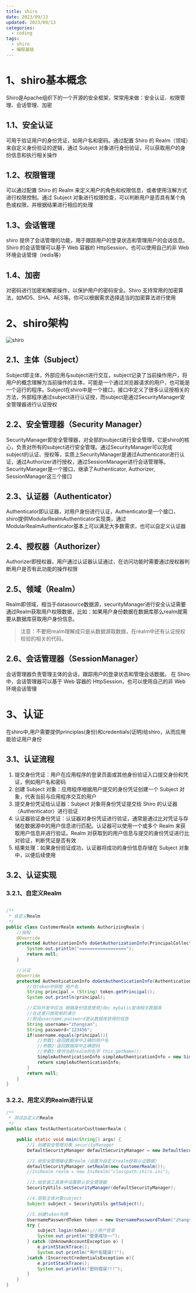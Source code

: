 ```yaml
---
title: shiro
date: 2023/09/13
updated: 2023/09/13
categories:
  - coding
tags:
  - shiro
  - 编程基础
---
```

# 1、shiro基本概念

Shiro是Apache组织下的一个开源的安全框架，常常用来做：安全认证、权限管理、会话管理、加密

## 1.1、安全认证

可用于验证用户的身份凭证，如用户名和密码。通过配置 Shiro 的 Realm（领域）来自定义身份验证的逻辑，通过 Subject 对象进行身份验证，可以获取用户的身份信息和执行相关操作

## 1.2、权限管理

可以通过配置 Shiro 的 Realm 来定义用户的角色和权限信息，或者使用注解方式进行权限控制。通过 Subject 对象进行权限检查，可以判断用户是否具有某个角色或权限，并根据结果进行相应的处理

## 1.3、会话管理

shiro 提供了会话管理的功能，用于跟踪用户的登录状态和管理用户的会话信息。Shiro 的会话管理可以基于 Web 容器的 HttpSession，也可以使用自己的非 Web 环境会话管理（redis等）

## 1.4、加密

对密码进行加密和解密操作，以保护用户的密码安全。Shiro 支持常用的加密算法，如MD5、SHA、AES等。你可以根据需求选择适当的加密算法进行使用

# 2、shiro架构

![shiro](https://yancey-note-img.oss-cn-beijing.aliyuncs.com/202309131118959.jpg)

## 2.1、主体（Subject）

Subject即主体，外部应用与subject进行交互，subject记录了当前操作用户，将用户的概念理解为当前操作的主体，可能是一个通过浏览器请求的用户，也可能是一个运行的程序。Subject在shiro中是一个接口，接口中定义了很多认证授相关的方法，外部程序通过subject进行认证授，而subject是通过SecurityManager安全管理器进行认证授权


## 2.2、安全管理器（Security Manager）

SecurityManager即安全管理器，对全部的subject进行安全管理，它是shiro的核心，负责对所有的subject进行安全管理。通过SecurityManager可以完成subject的认证、授权等，实质上SecurityManager是通过Authenticator进行认证，通过Authorizer进行授权，通过SessionManager进行会话管理等。
SecurityManager是一个接口，继承了Authenticator, Authorizer, SessionManager这三个接口

## 2.3、认证器（Authenticator）

Authenticator即认证器，对用户身份进行认证，Authenticator是一个接口，shiro提供ModularRealmAuthenticator实现类，通过ModularRealmAuthenticator基本上可以满足大多数需求，也可以自定义认证器


## 2.4、授权器（Authorizer）

Authorizer即授权器，用户通过认证器认证通过，在访问功能时需要通过授权器判断用户是否有此功能的操作权限

## 2.5、领域（Realm）
Realm即领域，相当于datasource数据源，securityManager进行安全认证需要通过Realm获取用户权限数据，比如：如果用户身份数据在数据库那么realm就需要从数据库获取用户身份信息。

> 注意：不要把realm理解成只是从数据源取数据，在realm中还有认证授权校验的相关的代码。

## 2.6、会话管理器（SessionManager）

会话管理器负责管理主体的会话，跟踪用户的登录状态和管理会话数据。
在 Shiro 中，会话管理器可以基于 Web 容器的 HttpSession，也可以使用自己的非 Web 环境会话管理

# 3、认证

在shiro中,用户需要提供principlas(身份)和credentials(证明)给shiro，从而应用能验证用户身份

## 3.1、认证流程

1. 提交身份凭证：用户在应用程序的登录页面或其他身份验证入口提交身份和凭证，例如用户名和密码
2. 创建 Subject 对象：应用程序根据用户提交的身份凭证创建一个 Subject 对象，代表当前与应用程序交互的用户
3. 提交身份凭证给认证器：Subject 对象将身份凭证提交给 Shiro 的认证器（Authenticator）进行验证
4. 认证器验证身份凭证：认证器对身份凭证进行验证，通常是通过比对凭证与存储在数据源中的用户信息进行匹配。认证器可以使用一个或多个 Realm 来获取用户信息并进行验证。Realm 对获取到的用户信息与提交的身份凭证进行比对验证，判断凭证是否有效
5. 结果处理：如果身份验证成功，认证器将成功的身份信息存储在 Subject 对象中，以便后续使用

## 3.2、认证实现
### 3.2.1、自定义Realm
```java

/**
 * 自定义Realm
 */
public class CustomerRealm extends AuthorizingRealm {
    //授权
    @Override
    protected AuthorizationInfo doGetAuthorizationInfo(PrincipalCollection principals) {
        System.out.println("==================");
        return null;
    }

    //认证
    @Override
    protected AuthenticationInfo doGetAuthenticationInfo(AuthenticationToken token) throws AuthenticationException {
        //在token中获取 用户名
        String principal = (String) token.getPrincipal();
        System.out.println(principal);

        //实际开发中应当 根据身份信息使用jdbc mybatis查询相关数据库
        //在这里只做简单的演示
        //假设username,password是从数据库获得的信息
        String username="zhangsan";
        String password="123456";
        if(username.equals(principal)){
            //参数1:返回数据库中正确的用户名
            //参数2:返回数据库中正确密码
            //参数3:提供当前realm的名字 this.getName();
            SimpleAuthenticationInfo simpleAuthenticationInfo = new SimpleAuthenticationInfo(principal,password,this.getName());
            return simpleAuthenticationInfo;
        }
        return null;
    }
}
```

### 3.2.2、用定义的Realm进行认证
```java
/**
 * 测试自定义的Realm
 */
public class TestAuthenticatorCusttomerRealm {

    public static void main(String[] args) {
        //1.创建安全管理对象 securityManager
        DefaultSecurityManager defaultSecurityManager = new DefaultSecurityManager();

        //2.给安全管理器设置realm（设置为自定义realm获取认证数据）
        defaultSecurityManager.setRealm(new CustomerRealm());
        //IniRealm realm = new IniRealm("classpath:shiro.ini");

        //3.给安装工具类中设置默认安全管理器
        SecurityUtils.setSecurityManager(defaultSecurityManager);

        //4.获取主体对象subject
        Subject subject = SecurityUtils.getSubject();

        //5.创建token令牌
        UsernamePasswordToken token = new UsernamePasswordToken("zhangsan", "123");
        try {
            subject.login(token);//用户登录
            System.out.println("登录成功~~");
        } catch (UnknownAccountException e) {
            e.printStackTrace();
            System.out.println("用户名错误!!");
        }catch (IncorrectCredentialsException e){
            e.printStackTrace();
            System.out.println("密码错误!!!");
        }
    }
}
```